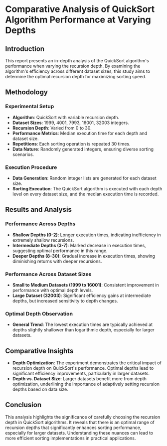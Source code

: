 # Comparative Analysis of QuickSort Algorithm Performance at Varying Depths

## Introduction
This report presents an in-depth analysis of the QuickSort algorithm's performance when varying the recursion depth. By examining the algorithm's efficiency across different dataset sizes, this study aims to determine the optimal recursion depth for maximizing sorting speed.

## Methodology
### Experimental Setup
- **Algorithm**: QuickSort with variable recursion depth.
- **Dataset Sizes**: 1999, 4001, 7993, 16001, 32003 integers.
- **Recursion Depth**: Varied from 0 to 30.
- **Performance Metrics**: Median execution time for each depth and dataset size.
- **Repetitions**: Each sorting operation is repeated 30 times.
- **Data Nature**: Randomly generated integers, ensuring diverse sorting scenarios.

### Execution Procedure
- **Data Generation**: Random integer lists are generated for each dataset size.
- **Sorting Execution**: The QuickSort algorithm is executed with each depth level on every dataset size, and the median execution time is recorded.

## Results and Analysis
### Performance Across Depths
- **Shallow Depths (0-2)**: Longer execution times, indicating inefficiency in extremely shallow recursions.
- **Intermediate Depths (3-7)**: Marked decrease in execution times, suggesting optimal performance in this range.
- **Deeper Depths (8-30)**: Gradual increase in execution times, showing diminishing returns with deeper recursions.

### Performance Across Dataset Sizes
- **Small to Medium Datasets (1999 to 16001)**: Consistent improvement in performance with optimal depth levels.
- **Large Dataset (32003)**: Significant efficiency gains at intermediate depths, but increased sensitivity to depth changes.

### Optimal Depth Observation
- **General Trend**: The lowest execution times are typically achieved at depths slightly shallower than logarithmic depth, especially for larger datasets.

## Comparative Insights
- **Depth Optimization**: The experiment demonstrates the critical impact of recursion depth on QuickSort's performance. Optimal depths lead to significant efficiency improvements, particularly in larger datasets.
- **Depth vs. Dataset Size**: Larger datasets benefit more from depth optimization, underlining the importance of adaptively setting recursion depths based on data size.

## Conclusion
This analysis highlights the significance of carefully choosing the recursion depth in QuickSort algorithms. It reveals that there is an optimal range of recursion depths that significantly enhances sorting performance, especially for larger datasets. Understanding these nuances can lead to more efficient sorting implementations in practical applications.
